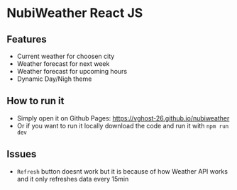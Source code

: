 # NubiWeather React JS

## Features
- Current weather for choosen city
- Weather forecast for next week
- Weather forecast for upcoming hours
- Dynamic Day/Nigh theme

## How to run it
- Simply open it on Github Pages: https://vghost-26.github.io/nubiweather
- Or if you want to run it locally download the code and run it with ```npm run dev```

## Issues
- `Refresh` button doesnt work but it is because of how Weather API works and it only refreshes data every 15min
